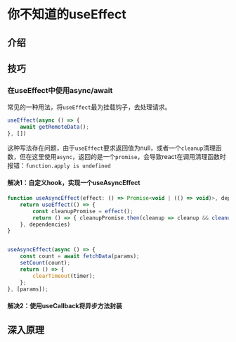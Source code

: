 # 你不知道的useEffect

## 介绍

## 技巧

### 在useEffect中使用async/await
常见的一种用法，将`useEffect`最为挂载钩子，去处理请求。
```js
useEffect(async () => {
    await getRemoteData();
}, [])
```
这种写法存在问题，由于`useEffect`要求返回值为null，或者一个`cleanup`清理函数，但在这里使用`async`，返回的是一个`promise`，会导致react在调用清理函数时报错：`function.apply is undefined`

#### 解决1：自定义hook，实现一个useAsyncEffect
```js
function useAsyncEffect(effect: () => Promise<void | (() => void)>, dependencies?: any[]) {
    return useEffect(() => {
        const cleanupPromise = effect();
        return () => { cleanupPromise.then(cleanup => cleanup && cleanup()) }
    }, dependencies)
}


useAsyncEffect(async () => {
    const count = await fetchData(params);
    setCount(count);
    return () => {
        clearTimeout(timer);
    };
}, [params]);
```
#### 解决2：使用useCallback将异步方法封装

## 深入原理